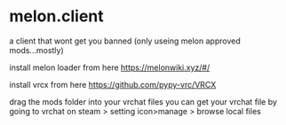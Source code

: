 # melon.client
a client that wont get you banned (only useing melon approved mods...mostly)

install melon loader from here https://melonwiki.xyz/#/

install vrcx from here https://github.com/pypy-vrc/VRCX


drag the mods folder into your vrchat files you can get your vrchat file by going to vrchat on steam > setting icon>manage > browse local files
